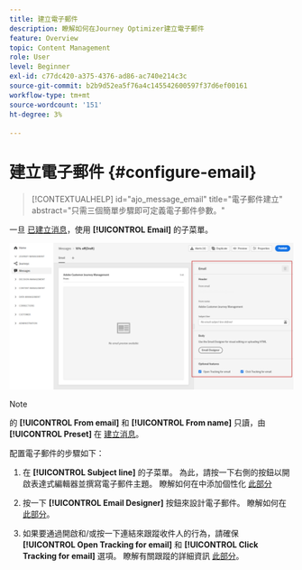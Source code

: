```yaml
---
title: 建立電子郵件
description: 瞭解如何在Journey Optimizer建立電子郵件
feature: Overview
topic: Content Management
role: User
level: Beginner
exl-id: c77dc420-a375-4376-ad86-ac740e214c3c
source-git-commit: b2b9d52ea5f76a4c145542600597f37d6ef00161
workflow-type: tm+mt
source-wordcount: '151'
ht-degree: 3%

---
```


# 建立電子郵件 {#configure-email}

>[!CONTEXTUALHELP]
>id="ajo_message_email"
>title="電子郵件建立"
>abstract="只需三個簡單步驟即可定義電子郵件參數。"

一旦 [已建立消息](create-message.md)，使用 **[!UICONTROL Email]** 的子菜單。

![](assets/emails-configuration.png)

>[!NOTE]
>
>的 **[!UICONTROL From email]** 和 **[!UICONTROL From name]** 只讀，由 **[!UICONTROL Preset]** 在 [建立消息](create-message.md)。

配置電子郵件的步驟如下：

1. 在 **[!UICONTROL Subject line]** 的子菜單。 為此，請按一下右側的按鈕以開啟表達式編輯器並撰寫電子郵件主題。 瞭解如何在中添加個性化 [此部分](../personalization/personalize.md)

1. 按一下 **[!UICONTROL Email Designer]** 按鈕來設計電子郵件。 瞭解如何在 [此部分](design-emails.md)。

1. 如果要通過開啟和/或按一下連結來跟蹤收件人的行為，請確保 **[!UICONTROL Open Tracking for email]** 和 **[!UICONTROL Click Tracking for email]** 選項。 瞭解有關跟蹤的詳細資訊 [此部分](message-tracking.md)。
